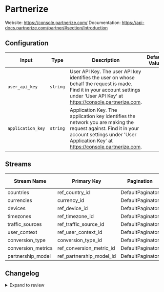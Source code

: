 # Partnerize
Website: https://console.partnerize.com/
Documentation: https://api-docs.partnerize.com/partner/#section/Introduction

## Configuration

| Input | Type | Description | Default Value |
|-------|------|-------------|---------------|
| `user_api_key` | `string` | User API Key. The user API key identifies the user on whose behalf the request is made. Find it in your account settings under &#39;User API Key&#39; at https://console.partnerize.com. |  |
| `application_key` | `string` | Application Key. The application key identifies the network you are making the request against. Find it in your account settings under &#39;User Application Key&#39; at https://console.partnerize.com. |  |

## Streams
| Stream Name | Primary Key | Pagination | Supports Full Sync | Supports Incremental |
|-------------|-------------|------------|---------------------|----------------------|
| countries | ref_country_id | DefaultPaginator | ✅ |  ❌  |
| currencies | currency_id | DefaultPaginator | ✅ |  ❌  |
| devices | ref_device_id | DefaultPaginator | ✅ |  ❌  |
| timezones | ref_timezone_id | DefaultPaginator | ✅ |  ❌  |
| traffic_sources | ref_traffic_source_id | DefaultPaginator | ✅ |  ❌  |
| user_context | ref_user_context_id | DefaultPaginator | ✅ |  ❌  |
| conversion_type | conversion_type_id | DefaultPaginator | ✅ |  ❌  |
| conversion_metrics | ref_conversion_metric_id | DefaultPaginator | ✅ |  ❌  |
| partnership_model | ref_partnership_model_id | DefaultPaginator | ✅ |  ❌  |

## Changelog

<details>
  <summary>Expand to review</summary>

| Version          | Date              | Pull Request | Subject        |
|------------------|-------------------|--------------|----------------|
| 0.0.20 | 2025-09-17 | [66376](https://github.com/airbytehq/airbyte/pull/66376) | Update dependencies |
| 0.0.19 | 2025-09-09 | [65778](https://github.com/airbytehq/airbyte/pull/65778) | Update dependencies |
| 0.0.18 | 2025-08-23 | [65196](https://github.com/airbytehq/airbyte/pull/65196) | Update dependencies |
| 0.0.17 | 2025-08-16 | [64968](https://github.com/airbytehq/airbyte/pull/64968) | Update dependencies |
| 0.0.16 | 2025-08-02 | [64261](https://github.com/airbytehq/airbyte/pull/64261) | Update dependencies |
| 0.0.15 | 2025-07-26 | [63886](https://github.com/airbytehq/airbyte/pull/63886) | Update dependencies |
| 0.0.14 | 2025-07-19 | [63418](https://github.com/airbytehq/airbyte/pull/63418) | Update dependencies |
| 0.0.13 | 2025-07-12 | [63265](https://github.com/airbytehq/airbyte/pull/63265) | Update dependencies |
| 0.0.12 | 2025-07-05 | [62634](https://github.com/airbytehq/airbyte/pull/62634) | Update dependencies |
| 0.0.11 | 2025-06-28 | [62416](https://github.com/airbytehq/airbyte/pull/62416) | Update dependencies |
| 0.0.10 | 2025-06-21 | [61886](https://github.com/airbytehq/airbyte/pull/61886) | Update dependencies |
| 0.0.9 | 2025-06-14 | [61051](https://github.com/airbytehq/airbyte/pull/61051) | Update dependencies |
| 0.0.8 | 2025-05-24 | [60499](https://github.com/airbytehq/airbyte/pull/60499) | Update dependencies |
| 0.0.7 | 2025-05-10 | [60131](https://github.com/airbytehq/airbyte/pull/60131) | Update dependencies |
| 0.0.6 | 2025-05-04 | [59523](https://github.com/airbytehq/airbyte/pull/59523) | Update dependencies |
| 0.0.5 | 2025-04-27 | [59109](https://github.com/airbytehq/airbyte/pull/59109) | Update dependencies |
| 0.0.4 | 2025-04-19 | [58492](https://github.com/airbytehq/airbyte/pull/58492) | Update dependencies |
| 0.0.3 | 2025-04-12 | [57896](https://github.com/airbytehq/airbyte/pull/57896) | Update dependencies |
| 0.0.2 | 2025-04-05 | [57303](https://github.com/airbytehq/airbyte/pull/57303) | Update dependencies |
| 0.0.1 | 2025-03-31 | | Initial release by [@btkcodedev](https://github.com/btkcodedev) via Connector Builder |

</details>
